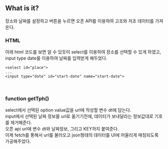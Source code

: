 ## What is it?
장소와 날짜를 설정하고 버튼을 누르면 오픈 API를 이용하여 고조와 저조 데이터를 가져온다.
<br/>

### HTML
아래 html 코드를 보면 알 수 있듯이 select를 이용하여 장소를 선택할 수 있게 하였고,
input type date를 이용하여 날짜를 입력받게 해두었다.<br/>

```
<select id="place">
...
<input type="date" id="start-date" name="start-date">
```

<br/>

### function getTph()
select에서 선택된 option value값을 url에 작성할 변수 dt에 담는다.<br/>
input에서 선택된 날짜 정보를 url로 옮기기전에, 데이터가 보내달라는 정보값대로 기호를 제거해준다.<br/>
오픈 api url에 변수 dt와 날짜정보, 그리고 KEY까지 붙여준다.<br/>
이제 fetch를 통해서 url를 불러오고 json형태의 데이터를 UI에 어울리게 매칭되도록 가공해주었다.
